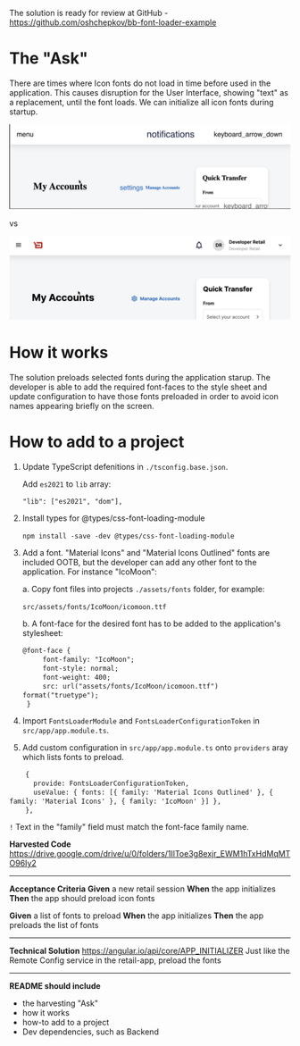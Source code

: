 The solution is ready for review at GitHub - https://github.com/oshchepkov/bb-font-loader-example


# The "Ask"
There are times where Icon fonts do not load in time before used in the application. This causes disruption for the User Interface, showing "text" as a replacement, until the font loads. We can initialize all icon fonts during startup. 

![](./readme/2.png)

vs 

![](./readme/1.png)

# How it works
The solution preloads selected fonts during the application starup. The developer is able to add the required font-faces to the style sheet and update configuration to have those fonts preloaded in order to avoid icon names appearing briefly on the screen.  

# How to add to a project

1. Update TypeScript defenitions in `./tsconfig.base.json`.
   
   Add `es2021` to `lib` array:

   ```
   "lib": ["es2021", "dom"],
   ```
2. Install types for @types/css-font-loading-module

    `npm install -save -dev @types/css-font-loading-module`

3. Add a font. "Material Icons" and "Material Icons Outlined" fonts are included OOTB, but the developer can add any other font to the application. For instance "IcoMoon":

    a. Copy font files into projects `./assets/fonts` folder, for example:

    `src/assets/fonts/IcoMoon/icomoon.ttf `

    b. A font-face for the desired font has to be added to the application's stylesheet:
   
   ```
   @font-face {
        font-family: "IcoMoon";
        font-style: normal;
        font-weight: 400;
        src: url("assets/fonts/IcoMoon/icomoon.ttf") format("truetype");
    }
    ```

4. Import `FontsLoaderModule` and `FontsLoaderConfigurationToken` in `src/app/app.module.ts`.

5. Add custom configuration in `src/app/app.module.ts` onto `providers` aray which lists fonts to preload.

```
    {
      provide: FontsLoaderConfigurationToken,
      useValue: { fonts: [{ family: 'Material Icons Outlined' }, { family: 'Material Icons' }, { family: 'IcoMoon' }] },
    },
```

`!` Text in the "family" field must match the font-face family name.


**Harvested Code**
https://drive.google.com/drive/u/0/folders/1IlToe3g8exjr_EWM1hTxHdMqMTO96Iy2

------

**Acceptance Criteria**
**Given** a new retail session
**When** the app initializes
**Then** the app should preload icon fonts

**Given** a list of fonts to preload 
**When** the app initializes
**Then** the app preloads the list of fonts

------

**Technical Solution**
https://angular.io/api/core/APP_INITIALIZER
Just like the Remote Config service in the retail-app, preload the fonts


---
**README should include**

- the harvesting "Ask"
- how it works 
- how-to add to a project
- Dev dependencies, such as Backend 
